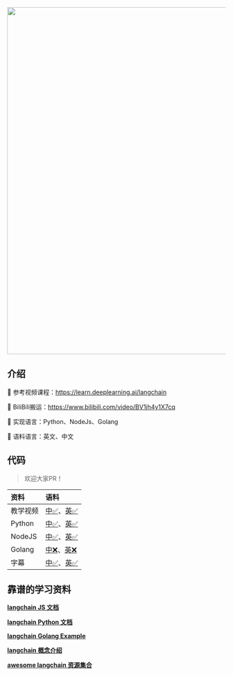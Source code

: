 
<div align="center">
	<a href='https://learn.deeplearning.ai/langchain/lesson/1/introduction' target="_blank" rel="noopener noreferrer">
	<img src="https://user-images.githubusercontent.com/110169811/245044407-3f1de2a3-d089-42b0-8af7-ab2454b293e3.png" width="800" >
	</a>
</div>



## 介绍

🥐 参考视频课程：https://learn.deeplearning.ai/langchain

🍔 BiliBili搬运：https://www.bilibili.com/video/BV1jh4y1X7cq

🥪 实现语言：Python、NodeJs、Golang

🍗 语料语言：英文、中文

## 代码

> 欢迎大家PR！

| 资料     | 语料                                                                                                                                                 |
|:-------|:---------------------------------------------------------------------------------------------------------------------------------------------------|
| 教学视频   | <a href="https://www.bilibili.com/video/BV1jh4y1X7cq">中✅</a>、<a href="https://learn.deeplearning.ai/chatgpt-prompt-eng/lesson/2/guidelines">英✅</a> |
| Python | <a href="./python/en/readme.md">中✅</a>、<a href="./python/en/readme.md">英✅</a>                                                                      |
| NodeJS | <a href="./nodejs/cn/readme.md">中✅</a>、<a href="./nodejs/en/readme.md">英✅</a>                                                                      
| Golang | <a href="#">中❌</a>、<a href="./golang/en/guidelines.go">英❌</a>                                                                                      |
| 字幕     | <a href="./srt/en">中✅</a>、<a href="./srt/en">英✅</a>                                                                                                

## 靠谱的学习资料

**[langchain JS 文档](https://js.langchain.com/docs/api/tools/classes/BingSerpAPI)**

**[langchain Python 文档](https://python.langchain.com/)**

**[langchain Golang Example](https://github.com/tmc/langchaingo/blob/e498d12eb400ce61aafd37bd8aa4257f2370011a/examples/openai-function-call-example/openai_function_call_example.go)**

**[langchain 概念介绍](https://docs.langchain.com/docs/)**

**[awesome langchain 资源集合](https://github.com/kyrolabs/awesome-langchain)**

